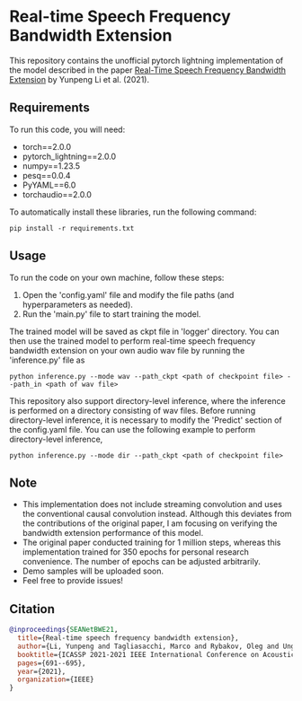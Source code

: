 # Real-time Speech Frequency Bandwidth Extension

This repository contains the unofficial pytorch lightning implementation of the model described in the paper [Real-Time Speech Frequency Bandwidth Extension](https://arxiv.org/pdf/2010.10677.pdf) by Yunpeng Li et al. (2021). 

## Requirements
 
To run this code, you will need:

- torch==2.0.0
- pytorch_lightning==2.0.0
- numpy==1.23.5
- pesq==0.0.4
- PyYAML==6.0
- torchaudio==2.0.0

To automatically install these libraries, run the following command:

```pip install -r requirements.txt```

## Usage

To run the code on your own machine, follow these steps:

1. Open the 'config.yaml' file and modify the file paths (and hyperparameters as needed).
2. Run the 'main.py' file to start training the model.

The trained model will be saved as ckpt file in 'logger' directory. You can then use the trained model to perform real-time speech frequency bandwidth extension on your own audio wav file by running the 'inference.py' file as

```python inference.py --mode wav --path_ckpt <path of checkpoint file> --path_in <path of wav file>```

This repository also support directory-level inference, where the inference is performed on a directory consisting of wav files. Before running directory-level inference, it is necessary to modify the 'Predict' section of the config.yaml file. You can use the following example to perform directory-level inference,

```python inference.py --mode dir --path_ckpt <path of checkpoint file>```

## Note
- This implementation does not include streaming convolution and uses the conventional causal convolution instead. Although this deviates from the contributions of the original paper, I am focusing on verifying the bandwidth extension performance of this model.
- The original paper conducted training for 1 million steps, whereas this implementation trained for 350 epochs for personal research convenience. The number of epochs can be adjusted arbitrarily. 
- Demo samples will be uploaded soon.
- Feel free to provide issues!

## Citation

```bibtex
@inproceedings{SEANetBWE21,
  title={Real-time speech frequency bandwidth extension},
  author={Li, Yunpeng and Tagliasacchi, Marco and Rybakov, Oleg and Ungureanu, Victor and Roblek, Dominik},
  booktitle={ICASSP 2021-2021 IEEE International Conference on Acoustics, Speech and Signal Processing (ICASSP)},
  pages={691--695},
  year={2021},
  organization={IEEE}
}
```

